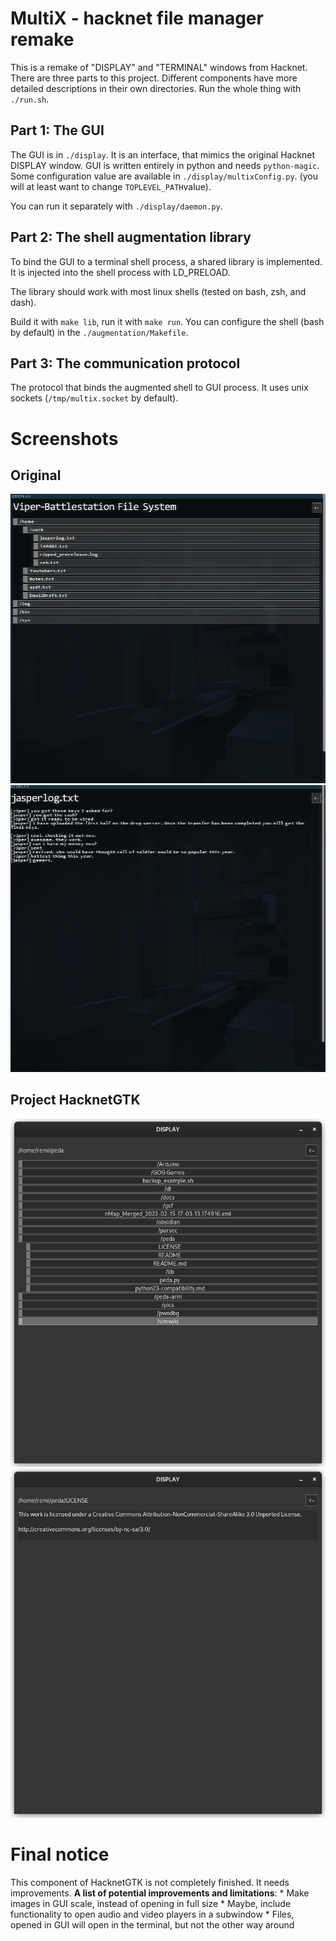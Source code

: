 # MultiX - hacknet file manager remake

This is a remake of "DISPLAY" and "TERMINAL" windows from Hacknet. There are three parts to this project.
Different components have more detailed descriptions in their own directories.
Run the whole thing with `./run.sh`.

## Part 1: The GUI

The GUI is in `./display`. It is an interface, that mimics the original Hacknet DISPLAY window.
GUI is written entirely in python and needs `python-magic`.
Some configuration value are available in `./display/multixConfig.py`. (you will at least want to change `TOPLEVEL_PATH`value).

You can run it separately with `./display/daemon.py`.

## Part 2: The shell augmentation library

To bind the GUI to a terminal shell process, a shared library is implemented.
It is injected into the shell process with LD_PRELOAD.

The library should work with most linux shells (tested on bash, zsh, and dash).

Build it with `make lib`, run it with `make run`. You can configure the shell (bash by default) in the `./augmentation/Makefile`.

## Part 3: The communication protocol

The protocol that binds the augmented shell to GUI process. It uses unix sockets (`/tmp/multix.socket` by default).


# Screenshots

## Original 

![original window file manager view](./screenshots/original_fmview.png)
![original window text file view](./screenshots/original_textview.png)

## Project HacknetGTK


![file manager view](./screenshots/fmview.png)
![text file view](./screenshots/textview.png)

# Final notice

This component of HacknetGTK is not completely finished. It needs improvements.
**A list of potential improvements and limitations**:
    * Make images in GUI scale, instead of opening in full size
    * Maybe, include functionality to open audio and video players in a subwindow
    * Files, opened in GUI will open in the terminal, but not the other way around
